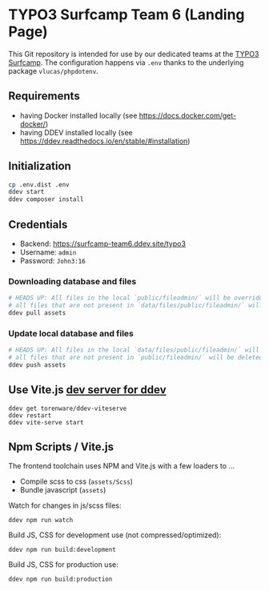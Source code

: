 # TYPO3 Surfcamp Team 6 (Landing Page)

This Git repository is intended for use by our dedicated teams at the [TYPO3 Surfcamp](https://surfcamp.typo3.com/). The configuration happens via `.env` thanks to the underlying package `vlucas/phpdotenv`.


## Requirements

* having Docker installed locally (see https://docs.docker.com/get-docker/)
* having DDEV installed locally (see https://ddev.readthedocs.io/en/stable/#installation)


## Initialization

```sh
cp .env.dist .env
ddev start
ddev composer install
```

## Credentials

- Backend: https://surfcamp-team6.ddev.site/typo3
- Username: `admin`
- Password: `John3:16`

### Downloading database and files

```sh
# HEADS UP: All files in the local `public/fileadmin/` will be overridden, that means:
# all files that are not present in `data/files/public/fileadmin/` will be deleted from fileadmin
ddev pull assets
```

### Update local database and files

```sh
# HEADS UP: All files in the local `data/files/public/fileadmin/` will be overridden, that means:
# all files that are not present in `public/fileadmin/` will be deleted from fileadmin
ddev push assets
```

## Use Vite.js [dev server for ddev](https://github.com/torenware/ddev-viteserve#getting-started)

```
ddev get torenware/ddev-viteserve
ddev restart
ddev vite-serve start
```

## Npm Scripts / Vite.js

The frontend toolchain uses NPM and Vite.js with a few loaders to ...
  * Compile scss to css (`assets/Scss`)
  * Bundle javascript (`assets`)

Watch for changes in js/scss files:

```
ddev npm run watch
```

Build JS, CSS for development use (not compressed/optimized):

```
ddev npm run build:development
```

Build JS, CSS for production use:

```
ddev npm run build:production
```
